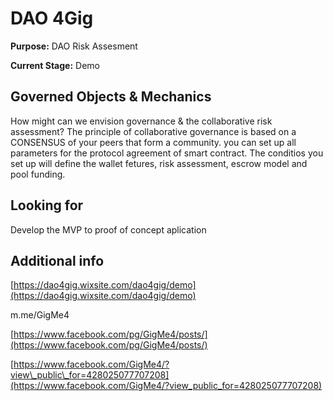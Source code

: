 # DAO 4Gig

**Purpose:** DAO Risk Assesment

**Current Stage:** Demo

## Governed Objects & Mechanics <a id="governed-objects-and-mechanics"></a>

How might can we envision governance & the collaborative risk assessment? The principle of collaborative governance is based on a CONSENSUS of your peers that form a community. you can set up all parameters for the protocol agreement of smart contract. The conditios you set up will define the wallet fetures, risk assessment, escrow model and pool funding.

## Looking for <a id="looking-for"></a>

Develop the MVP to proof of concept aplication

## Additional info <a id="additional-info"></a>

[https://dao4gig.wixsite.com/dao4gig/demo](https://dao4gig.wixsite.com/dao4gig/demo)

m.me/GigMe4

[https://www.facebook.com/pg/GigMe4/posts/](https://www.facebook.com/pg/GigMe4/posts/)

[https://www.facebook.com/GigMe4/?view\_public\_for=428025077707208](https://www.facebook.com/GigMe4/?view_public_for=428025077707208)

